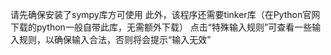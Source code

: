 请先确保安装了sympy库方可使用
此外，该程序还需要tinker库（在Python官网下载的python一般自带此库，无需额外下载）
点击“特殊输入规则”可查看一些输入规则，以确保输入合法，否则将会提示“输入无效”
